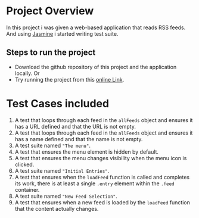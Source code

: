 # Project Overview

In this project i was given a web-based application that reads RSS feeds. And using [Jasmine](http://jasmine.github.io/) i started writing test suite. 

## Steps to run the project
* Download the github repository of this project and the application locally.
Or 
* Try running the project from this [online Link]().

# Test Cases included
1. A test that loops through each feed in the `allFeeds` object and ensures it has a URL defined and that the URL is not empty.
2. A test that loops through each feed in the `allFeeds` object and ensures it has a name defined and that the name is not empty.
3. A test suite named `"The menu"`.
4. A test that ensures the menu element is hidden by default. 
5. A test that ensures the menu changes visibility when the menu icon is clicked. 
6. A test suite named `"Initial Entries"`.
7. A test that ensures when the `loadFeed` function is called and completes its work, there is at least a single `.entry` element within the `.feed` container.
8. A test suite named `"New Feed Selection"`.
9. A test that ensures when a new feed is loaded by the `loadFeed` function that the content actually changes.



